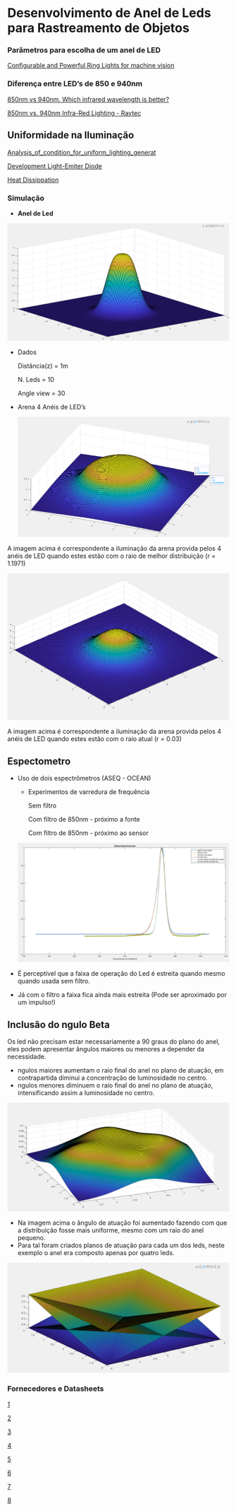 # Desenvolvimento de Anel de Leds para Rastreamento de Objetos


### Parâmetros para escolha de um anel de LED


[Configurable and Powerful Ring Lights for machine vision](https://www.effilux.com/en/products/ring/effi-ring#optical)


### Diferença entre LED’s de 850 e 940nm


[850nm vs 940nm. Which infrared wavelength is better?](https://nightfoxstore.com/blogs/news/850nm-vs-940nm-which-infrared-wavelength-is-better)


[850nm vs. 940nm Infra-Red Lighting - Raytec](https://www.raytecled.com/850nm-vs-940nm-infra-red-lighting/)


## Uniformidade na Iluminação


[Analysis_of_condition_for_uniform_lighting_generat](https://github.com/gabrielhvs/Estagio_Supervisionado/blob/master/Papers/Analysis_of_condition_for_uniform_lighting_generat.pdf)


[Development Light-Emiter Diode](https://github.com/gabrielhvs/Estagio_Supervisionado/blob/master/Papers/ApplOpt2006.pdf)


[Heat Dissippation](https://github.com/gabrielhvs/Estagio_Supervisionado/blob/master/Ring_Light/Papers/1-s2.0-S0030402617304400-main.pdf)


### Simulação


- **Anel de Led**


![Untitled](images/Untitled.png)


- Dados
   
    Distância(z) = 1m
   
    N. Leds = 10
   
    Angle view = 30
   
- Arena 4 Anéis de LED’s
   
    ![Screenshot from 2023-04-17 13-18-02.png](images/Screenshot_from_2023-04-17_13-18-02.png)
   


A imagem acima é correspondente a iluminação da arena provida pelos 4 anéis de LED quando estes estão com o raio de melhor distribuição (r = 1.1971)


![Screenshot from 2023-04-17 13-37-55.png](images/Screenshot_from_2023-04-17_13-37-55.png)


A imagem acima é correspondente a iluminação da arena provida pelos 4 anéis de LED quando estes estão com o raio atual (r = 0.03)


## Espectometro


- Uso de dois espectrômetros (ASEQ - OCEAN)
    - Experimentos de varredura de frequência
       
        Sem filtro
       
        Com filtro de 850nm - próximo a fonte
       
        Com filtro de 850nm - próximo ao sensor
       
   
    ![Untitled](images/Untitled%201.png)
   
- É perceptível que a faixa de operação do Led  é estreita quando mesmo quando usada sem filtro.
- Já com o filtro a faixa fica ainda mais estreita (Pode ser aproximado por um impulso!)


## Inclusão do  ngulo Beta


Os led não precisam estar necessariamente a 90 graus do plano do anel, eles podem apresentar ângulos maiores ou menores a depender da necessidade.


-  ngulos maiores aumentam o raio final do anel no plano de atuação, em contrapartida diminui a concentração de luminosidade no centro.
-  ngulos menores diminuem o raio final do anel no plano de atuação, intensificando assim a luminosidade no centro.


![Untitled](images/Untitled%202.png)


- Na imagem acima o ângulo de atuação foi aumentado fazendo com que a distribuição fosse mais uniforme, mesmo com um raio do anel pequeno.
- Para tal foram criados planos de atuação para cada um dos leds, neste exemplo o anel era composto apenas por quatro leds.


![Untitled](images/Untitled%203.png)


### Fornecedores e Datasheets


[1](https://docs.rs-online.com/6c0c/0900766b81121e5e.pdf)


[2](https://docs.rs-online.com/d7e2/0900766b80e1b0e4.pdf)


[3](https://www.mouser.com/datasheet/2/216/AA4040SF4BT_P22-2891735.pdf)


[4](https://www.mouser.com/datasheet/2/414/TTRB_S_A0010459733_1-2565676.pdf)


[5](https://www.mouser.com/datasheet/2/1094/MTE0013_995_IR-2237734.pdf)


[6](https://www.mouser.com/datasheet/2/414/OPTIS01176_1-2564856.pdf)


[7](https://www.mouser.com/datasheet/2/414/OPTIS01176_1-2564856.pdf)


[8](https://chromeled.com/pdf/smd/subminiature/CSM28IR940CZ.pdf)


